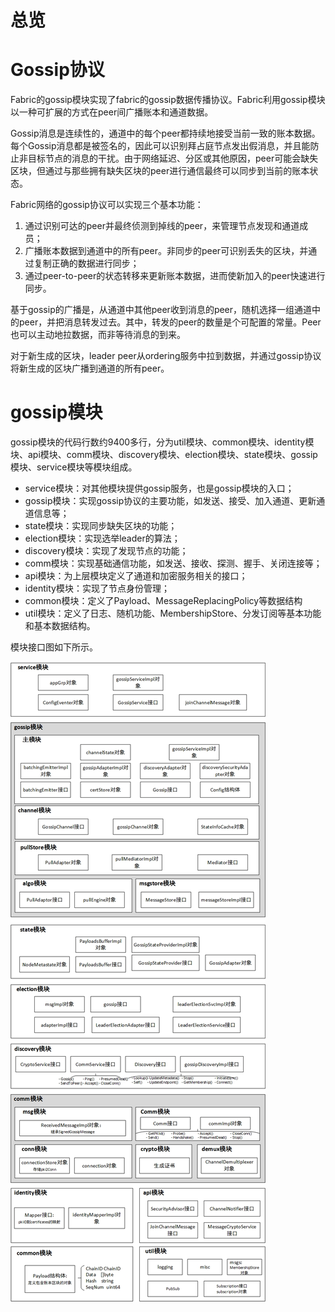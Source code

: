 总览
===

# Gossip协议

Fabric的gossip模块实现了fabric的gossip数据传播协议。Fabric利用gossip模块以一种可扩展的方式在peer间广播账本和通道数据。

Gossip消息是连续性的，通道中的每个peer都持续地接受当前一致的账本数据。每个Gossip消息都是被签名的，因此可以识别拜占庭节点发出假消息，并且能防止非目标节点的消息的干扰。由于网络延迟、分区或其他原因，peer可能会缺失区块，但通过与那些拥有缺失区块的peer进行通信最终可以同步到当前的账本状态。

Fabric网络的gossip协议可以实现三个基本功能：

1. 通过识别可达的peer并最终侦测到掉线的peer，来管理节点发现和通道成员；
2. 广播账本数据到通道中的所有peer。非同步的peer可识别丢失的区块，并通过复制正确的数据进行同步；
3. 通过peer-to-peer的状态转移来更新账本数据，进而使新加入的peer快速进行同步。

基于gossip的广播是，从通道中其他peer收到消息的peer，随机选择一组通道中的peer，并把消息转发过去。其中，转发的peer的数量是个可配置的常量。Peer也可以主动地拉数据，而非等待消息的到来。

对于新生成的区块，leader peer从ordering服务中拉到数据，并通过gossip协议将新生成的区块广播到通道的所有peer。

# gossip模块

gossip模块的代码行数约9400多行，分为util模块、common模块、identity模块、api模块、comm模块、discovery模块、election模块、state模块、gossip模块、service模块等模块组成。

- service模块：对其他模块提供gossip服务，也是gossip模块的入口；
- gossip模块：实现gossip协议的主要功能，如发送、接受、加入通道、更新通道信息等；
- state模块：实现同步缺失区块的功能；
- election模块：实现选举leader的算法；
- discovery模块：实现了发现节点的功能；
- comm模块：实现基础通信功能，如发送、接收、探测、握手、关闭连接等；
- api模块：为上层模块定义了通道和加密服务相关的接口；
- identity模块：实现了节点身份管理；
- common模块：定义了Payload、MessageReplacingPolicy等数据结构
- util模块：定义了日志、随机功能、MembershipStore、分发订阅等基本功能和基本数据结构。

模块接口图如下所示。

![模块结构](https://raw.githubusercontent.com/dazhxu/hyperledger_fabric_sourcecode_analysis/master/gossip/res/modules_structure.jpg)

